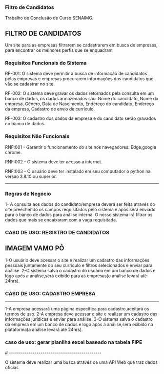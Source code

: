 <h3>Filtro de Candidatos</h3>
Trabalho de Conclusão de Curso SENAIMG.

<h2>FILTRO DE CANDIDATOS</h2>
Um site para as empresas filtrarem  se cadastrarem em busca de empresas, para encontrar os melhores perfis que se enquadram 

<h3>Requisitos Funcionais do Sistema</h3>

RF-001: O sistema deve permitir a busca de informação de candidatos pelas empresas e empresas procurarem informações dos candidatos que vão se cadastrar no site.

RF-002: O sistema deve gravar os dados retornados pela consulta em um banco de dados, os dados armazenados são: Nome do candidato, Nome da empresa, Gênero, Data de Nascimento, Endereço do candidato, Endereço da empresa, Cadastro de envio de currículo.

RF-003: O cadastro dos dados da empresa e do candidato serão gravados no banco de dados.


<h3>Requisitos Não Funcionais</h3>
RNF:001 - Garantir o funcionamento do site nos navegadores: Edge,google chrome.

RNF:002 - O sistema deve ter acesso a internet.

RNF:003 - O usuário deve ter instalado em seu computador o python na versao 3.8.10 ou superior.
<hr>
<h3>Regras de Negócio</h3> 

1- A consulta aos dados do candidato/empresa deverá ser feita através do site preechendo os campos requisitados pelo sistema e após será enviado para o banco de dados para análise interna. O nosso sistema irá filtrar os dados que mais se encaixaram com a vaga requisitada.

<h3>CASO DE USO: REGISTRO DE CANDIDATOS </h3>

<H2>IMAGEM VAMO PÔ</H2>

1-O usuário deve acessar o site e realizar um cadastro das informações pessoais juntamente do seu currículo e filtros selecionados e enviar para análise.
2-O sistema salva o cadastro do usuário em um banco de dados e logo após a análise,será exibido para as empresas(a análise levará até 24hrs).

<h3>CASO DE USO: CADASTRO EMPRESA </h3>
<hr>
1-A empresa acessará uma página específica para cadastro,aceitará os termos de uso.
2-A empresa deve acessar o site e realizar um cadastro das informações jurídicas e enviar para análise.
3-O sistema salva o cadastro da empresa em um banco de dados e logo após a análise,será exibido na plataforma(a análise levará até 24hrs).
 


<h3> caso de uso: gerar planilha excel baseado na tabela FIPE </h3>
# -----------------------------------------------

O sistema deve realizar uma busca através de uma API Web que traz dados oficias 
